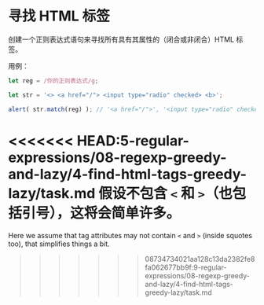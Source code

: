 # 寻找 HTML 标签

创建一个正则表达式语句来寻找所有具有其属性的（闭合或非闭合）HTML 标签。

用例：

```js run
let reg = /你的正则表达式/g;

let str = '<> <a href="/"> <input type="radio" checked> <b>';

alert( str.match(reg) ); // '<a href="/">', '<input type="radio" checked>', '<b>'
```

<<<<<<< HEAD:5-regular-expressions/08-regexp-greedy-and-lazy/4-find-html-tags-greedy-lazy/task.md
假设不包含 `<` 和 `>`（也包括引号），这将会简单许多。
=======
Here we assume that tag attributes may not contain `<` and `>` (inside squotes too), that simplifies things a bit. 
>>>>>>> 08734734021aa128c13da2382fe8fa062677bb9f:9-regular-expressions/08-regexp-greedy-and-lazy/4-find-html-tags-greedy-lazy/task.md
